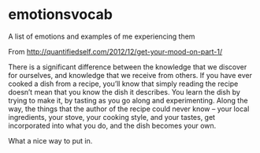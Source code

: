 # emotionsvocab
A list of emotions and examples of me experiencing them

From http://quantifiedself.com/2012/12/get-your-mood-on-part-1/

There is a significant difference between the knowledge that we discover for ourselves, and knowledge that we receive from others. If you have ever cooked a dish from a recipe, you’ll know that simply reading the recipe doesn’t mean that you know the dish it describes. You learn the dish by trying to make it, by tasting as you go along and experimenting. Along the way, the things that the author of the recipe could never know – your local ingredients, your stove, your cooking style, and your tastes, get incorporated into what you do, and the dish becomes your own.

What a nice way to put in.
